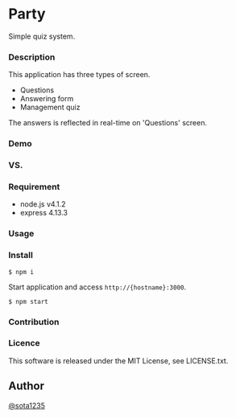 Party
====

Simple quiz system.

### Description

This application has three types of screen.

- Questions
- Answering form
- Management quiz

The answers is reflected in real-time on 'Questions' screen.

### Demo

### VS.

### Requirement

- node.js v4.1.2
- express 4.13.3

### Usage

### Install

```shell
$ npm i
```

Start application and access `http://{hostname}:3000`.

```shell
$ npm start
```

### Contribution

### Licence

This software is released under the MIT License, see LICENSE.txt.

## Author

[@sota1235](https://github.com/sota1235)
